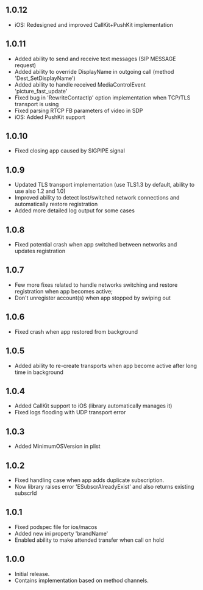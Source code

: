 ## 1.0.12
- iOS: Redesigned and improved CallKit+PushKit implementation

## 1.0.11
- Added ability to send and receive text messages (SIP MESSAGE request)
- Added ability to override DisplayName in outgoing call (method 'Dest_SetDisplayName')
- Added ability to handle received MediaControlEvent 'picture_fast_update'
- Fixed bug in 'RewriteContactIp' option implementation when TCP/TLS transport is using
- Fixed parsing RTCP FB parameters of video in SDP
- iOS: Added PushKit support

## 1.0.10
* Fixed closing app caused by SIGPIPE signal

## 1.0.9
* Updated TLS transport implementation (use TLS1.3 by default, ability to use also 1.2 and 1.0)
* Improved ability to detect lost/switched network connections and automatically restore registration
* Added more detailed log output for some cases

## 1.0.8
* Fixed potential crash when app switched between networks and updates registration 

## 1.0.7
* Few more fixes related to handle networks switching and restore registration when app becomes active; 
* Don't unregister account(s) when app stopped by swiping out

## 1.0.6
* Fixed crash when app restored from background

## 1.0.5
* Added ability to re-create transports when app become active after long time in background

## 1.0.4
* Added CallKit support to iOS (library automatically manages it)
* Fixed logs flooding with UDP transport error

## 1.0.3
* Added MinimumOSVersion in plist

## 1.0.2
* Fixed handling case when app adds duplicate subscription.
* Now library raises error 'ESubscrAlreadyExist' and also returns existing subscrId

## 1.0.1
* Fixed podspec file for ios/macos
* Added new ini property 'brandName'
* Enabled ability to make attended transfer when call on hold

## 1.0.0
* Initial release. 
* Contains implementation based on method channels.
